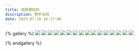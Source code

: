 ```yaml
---
title: 我随便拍的
discription: 啊手动阀
date: 2023-07-10 16:17:00
---
```



{% gallery %}
![](https://yh-blog-photos.oss-cn-beijing.aliyuncs.com/%E6%89%8B%E6%9C%BA%E9%9A%8F%E6%8B%8D/IMG_0859.JPG)
![](https://yh-blog-photos.oss-cn-beijing.aliyuncs.com/%E6%89%8B%E6%9C%BA%E9%9A%8F%E6%8B%8D/IMG_E1043.JPG)
![](https://yh-blog-photos.oss-cn-beijing.aliyuncs.com/%E6%89%8B%E6%9C%BA%E9%9A%8F%E6%8B%8D/IMG_E1042.JPG)
![](https://yh-blog-photos.oss-cn-beijing.aliyuncs.com/%E6%89%8B%E6%9C%BA%E9%9A%8F%E6%8B%8D/IMG_E1024.JPG)
![](https://yh-blog-photos.oss-cn-beijing.aliyuncs.com/%E6%89%8B%E6%9C%BA%E9%9A%8F%E6%8B%8D/IMG_E0999.JPG)
![](https://yh-blog-photos.oss-cn-beijing.aliyuncs.com/%E6%89%8B%E6%9C%BA%E9%9A%8F%E6%8B%8D/IMG_E0990.JPG)
![](https://yh-blog-photos.oss-cn-beijing.aliyuncs.com/%E6%89%8B%E6%9C%BA%E9%9A%8F%E6%8B%8D/IMG_E0989.JPG)
![](https://yh-blog-photos.oss-cn-beijing.aliyuncs.com/%E6%89%8B%E6%9C%BA%E9%9A%8F%E6%8B%8D/IMG_E0872.JPG)
![](https://yh-blog-photos.oss-cn-beijing.aliyuncs.com/%E6%89%8B%E6%9C%BA%E9%9A%8F%E6%8B%8D/IMG_1120.JPG)
![](https://yh-blog-photos.oss-cn-beijing.aliyuncs.com/%E6%89%8B%E6%9C%BA%E9%9A%8F%E6%8B%8D/IMG_1088.PNG)
![](https://yh-blog-photos.oss-cn-beijing.aliyuncs.com/%E6%89%8B%E6%9C%BA%E9%9A%8F%E6%8B%8D/IMG_1043.JPG)
![](https://yh-blog-photos.oss-cn-beijing.aliyuncs.com/%E6%89%8B%E6%9C%BA%E9%9A%8F%E6%8B%8D/IMG_1042.JPG)
![](https://yh-blog-photos.oss-cn-beijing.aliyuncs.com/%E6%89%8B%E6%9C%BA%E9%9A%8F%E6%8B%8D/IMG_1018.JPG)
![](https://yh-blog-photos.oss-cn-beijing.aliyuncs.com/%E6%89%8B%E6%9C%BA%E9%9A%8F%E6%8B%8D/IMG_0887.JPG)
![](https://yh-blog-photos.oss-cn-beijing.aliyuncs.com/%E6%89%8B%E6%9C%BA%E9%9A%8F%E6%8B%8D/IMG_0880.JPG)
![](https://yh-blog-photos.oss-cn-beijing.aliyuncs.com/%E6%89%8B%E6%9C%BA%E9%9A%8F%E6%8B%8D/IMG_0874.JPG)

{% endgallery %}
